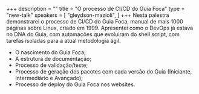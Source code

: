 +++
description = ""
title = "O processo de CI/CD do Guia Foca"
type = "new-talk"
speakers = [
        "gleydson-mazioli",
]
+++
Nesta palestra demonstrarei o processo de CI/CD do Guia Foca, manual de mais 1000 páginas sobre Linux, criado em 1999. Apresentei como o DevOps já estava no DNA do Guia, com automações que evoluiram do shell script, com tarefas isoladas para a atual metodologia ágil.

- O nascimento do Guia Foca;
- A estrutura de documentação;
- Processo de validação/teste;
- Processo de geração dos pacotes com cada versão do Guia (Iniciante, Intermediário e Avançado);
- Processo de deploy do Guia Foca nos websites.